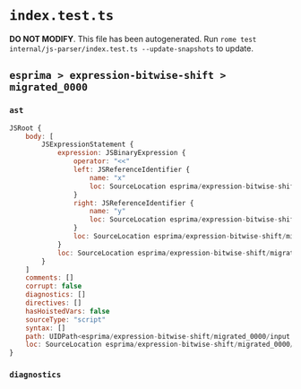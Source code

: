 # `index.test.ts`

**DO NOT MODIFY**. This file has been autogenerated. Run `rome test internal/js-parser/index.test.ts --update-snapshots` to update.

## `esprima > expression-bitwise-shift > migrated_0000`

### `ast`

```javascript
JSRoot {
	body: [
		JSExpressionStatement {
			expression: JSBinaryExpression {
				operator: "<<"
				left: JSReferenceIdentifier {
					name: "x"
					loc: SourceLocation esprima/expression-bitwise-shift/migrated_0000/input.js 1:0-1:1 (x)
				}
				right: JSReferenceIdentifier {
					name: "y"
					loc: SourceLocation esprima/expression-bitwise-shift/migrated_0000/input.js 1:5-1:6 (y)
				}
				loc: SourceLocation esprima/expression-bitwise-shift/migrated_0000/input.js 1:0-1:6
			}
			loc: SourceLocation esprima/expression-bitwise-shift/migrated_0000/input.js 1:0-1:6
		}
	]
	comments: []
	corrupt: false
	diagnostics: []
	directives: []
	hasHoistedVars: false
	sourceType: "script"
	syntax: []
	path: UIDPath<esprima/expression-bitwise-shift/migrated_0000/input.js>
	loc: SourceLocation esprima/expression-bitwise-shift/migrated_0000/input.js 1:0-2:0
}
```

### `diagnostics`

```

```
